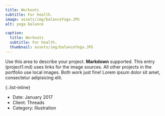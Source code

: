```yaml
---
title: Workouts
subtitle: For health.
image: assets/img/balanceYoga.JPG
alt: yoga balance

caption:
  title: Workouts
  subtitle: For health.
  thumbnail: assets/img/balanceYoga.JPG
---
```

Use this area to describe your project. **Markdown** supported. This entry (project1.md) uses links for the image sources. All other projects in the portfolio use local images. Both work just fine! Lorem ipsum dolor sit amet, consectetur adipisicing elit. 

{:.list-inline}
- Date: January 2017
- Client: Threads
- Category: Illustration

